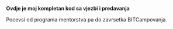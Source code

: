 **Ovdje je moj kompletan kod sa vjezbi i predavanja**

Pocevsi od programa mentorstva pa do zavrsetka BITCampovanja.
